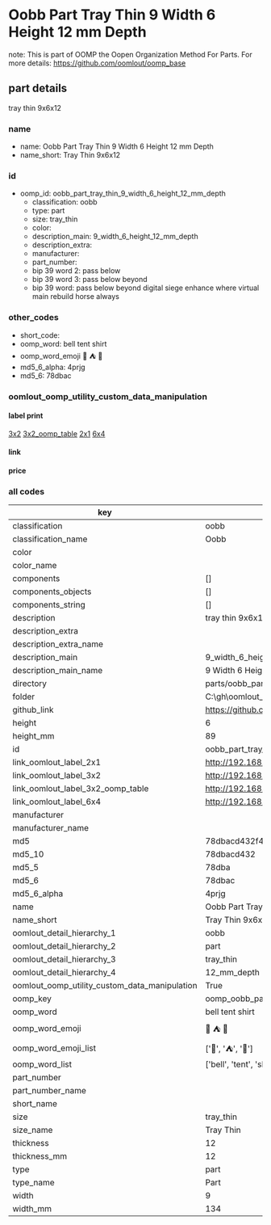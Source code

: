 # Oobb Part Tray Thin 9 Width 6 Height 12 mm Depth  

note: This is part of OOMP the Oopen Organization Method For Parts. For more details: https://github.com/oomlout/oomp_base

##  part details
  



tray thin 9x6x12



### name
* name: Oobb Part Tray Thin 9 Width 6 Height 12 mm Depth
* name_short: Tray Thin 9x6x12 
### id
* oomp_id: oobb_part_tray_thin_9_width_6_height_12_mm_depth
  * classification: oobb
  * type: part
  * size: tray_thin
  * color: 
  * description_main: 9_width_6_height_12_mm_depth
  * description_extra: 
  * manufacturer: 
  * part_number: 
  * bip 39 word 2: pass below
  * bip 39 word 3: pass below beyond
  * bip 39 word: pass below beyond digital siege enhance where virtual main rebuild horse always

### other_codes
* short_code: 
* oomp_word: bell tent shirt
* oomp_word_emoji :bell: :tent: :shirt:
* md5_6_alpha: 4prjg
* md5_6: 78dbac






### oomlout_oomp_utility_custom_data_manipulation
#### label print
[3x2](http://192.168.1.245:1112/?label=oomp%204prjg)
[3x2_oomp_table](http://192.168.1.108:1112/?label=oomp%204prjg)
[2x1](http://192.168.1.242:1112/?label=oomp%204prjg)
[6x4](http://192.168.1.55:1112/?label=oomp%204prjg)    

#### link

                              

#### price







### all codes 
| key | value |  
| --- | --- |  
| classification | oobb |  
| classification_name | Oobb |  
| color |  |  
| color_name |  |  
| components | [] |  
| components_objects | [] |  
| components_string | [] |  
| description | tray thin 9x6x12 |  
| description_extra |  |  
| description_extra_name |  |  
| description_main | 9_width_6_height_12_mm_depth |  
| description_main_name | 9 Width 6 Height 12 mm Depth |  
| directory | parts/oobb_part_tray_thin_9_width_6_height_12_mm_depth |  
| folder | C:\gh\oomlout_oobb_version_4_generated_parts\parts\oobb_part_tray_thin_9_width_6_height_12_mm_depth |  
| github_link | https://github.com/oomlout/oomlout_oomp_part_src/tree/main/parts/oobb_part_tray_thin_9_width_6_height_12_mm_depth |  
| height | 6 |  
| height_mm | 89 |  
| id | oobb_part_tray_thin_9_width_6_height_12_mm_depth |  
| link_oomlout_label_2x1 | http://192.168.1.242:1112/?label=oomp%204prjg |  
| link_oomlout_label_3x2 | http://192.168.1.245:1112/?label=oomp%204prjg |  
| link_oomlout_label_3x2_oomp_table | http://192.168.1.108:1112/?label=oomp%204prjg |  
| link_oomlout_label_6x4 | http://192.168.1.55:1112/?label=oomp%204prjg |  
| manufacturer |  |  
| manufacturer_name |  |  
| md5 | 78dbacd432f47f492a6403de2b853505 |  
| md5_10 | 78dbacd432 |  
| md5_5 | 78dba |  
| md5_6 | 78dbac |  
| md5_6_alpha | 4prjg |  
| name | Oobb Part Tray Thin 9 Width 6 Height 12 mm Depth |  
| name_short | Tray Thin 9x6x12  |  
| oomlout_detail_hierarchy_1 | oobb |  
| oomlout_detail_hierarchy_2 | part |  
| oomlout_detail_hierarchy_3 | tray_thin |  
| oomlout_detail_hierarchy_4 | 12_mm_depth |  
| oomlout_oomp_utility_custom_data_manipulation | True |  
| oomp_key | oomp_oobb_part_tray_thin_9_width_6_height_12_mm_depth |  
| oomp_word | bell tent shirt |  
| oomp_word_emoji | :bell: :tent: :shirt: |  
| oomp_word_emoji_list | [':bell:', ':tent:', ':shirt:'] |  
| oomp_word_list | ['bell', 'tent', 'shirt'] |  
| part_number |  |  
| part_number_name |  |  
| short_name |  |  
| size | tray_thin |  
| size_name | Tray Thin |  
| thickness | 12 |  
| thickness_mm | 12 |  
| type | part |  
| type_name | Part |  
| width | 9 |  
| width_mm | 134 |  
